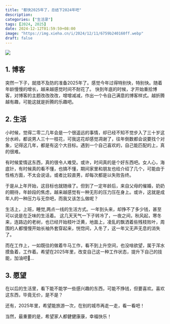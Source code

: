 ```yaml
---
title: "都快2025年了，总结下2024年吧"
description: 
categories: ["生活录"]
tags: [2024, 2025]
date: 2024-12-12T01:59:59+08:00
image: "https://img.xieha.cn/i/2024/12/11/6759b240160ff.webp"
draft: false
---
```

![](https://img.xieha.cn/i/2024/12/11/6759b240160ff.webp)

## **1. 博客**

突然一下子，就措不及防的准备2025年了。感觉今年过得特别快，特别快。随着年龄慢慢的增长，越来越感觉时间不耐花了。
快到年底的时候，才开始重拾博客，对博客的主题改改改改，增增减减，作出一个令自己满意的博客样式。越折腾越有趣，可能这就是折腾的乐趣吧。

## 2. 生活

小时候，觉得二零二几年会是一个很遥远的事情，却已经不知不觉步入了三十岁这分水岭，都说男人三十一枝花，可我这花却感觉凋谢了，往年倒数都会说要找个对象，记得这几年，都是有这个大目标。遇到一个自己喜欢的，自己能匹配的上，真的很难。


有时候爱情这东西，真的很令人难受。或许，时间真的是个好东西吧。女人心，海底针，有时候真的看不懂，也搞不懂，期间家里和朋友也给介绍了几个，可能由于性格方面，不太会说话，或者比较直男，却每次都是以失败告终。


于是从上年开始，这目标也就随缘了。但到了一定年龄后，来自父母的催婚，奶奶的期待，年龄段的焦虑，越来越感觉有一种无形的压力压在身上。或许，这就是成年人的一种压力与无奈吧，而我又该怎么做呢？


生活上，上班，睡觉,两点一线的生活方式。一年到头来，却挣不了多少钱，甚至可以说是在乏味的生活着。
这几天天气一下子转冷了，一夜之间，秋风起，寒冬来，连路边的老树，也已经开始枝叶泛黄，地面上，凌乱的飘洒着些残枝败叶，周围的人都慢慢开始长袖外套穿起来，恍惚间，入冬了，这一年又无声无息的消失了。


而在工作上，一如既往的做着牛马工作，看不到上升空间，也没啥欲望，属于浑水摸鱼着，工作着。希望在2025年里，改变自己这一种工作状态，提升下自己的技能，加油吧💪...

## 3. 愿望

在以后的生活里，看下能不能学一些感兴趣的东西，可能不挣钱，但要喜欢。喜欢这东西，毕竟无价，是不是？

还有，2025年里，希望能旅游一次，在别的城市再走一走，看一看吧！

当然，最重要的是，希望家人都健健康康，幸福快乐！


